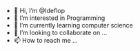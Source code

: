 - 👋 Hi, I’m @Ideflop
- 👀 I’m interested in Programming
- 🌱 I’m currently learning computer science
- 💞️ I’m looking to collaborate on ...
- 📫 How to reach me ...

<!---
Ideflop/Ideflop is a ✨ special ✨ repository because its `README.md` (this file) appears on your GitHub profile.
You can click the Preview link to take a look at your changes.
--->
